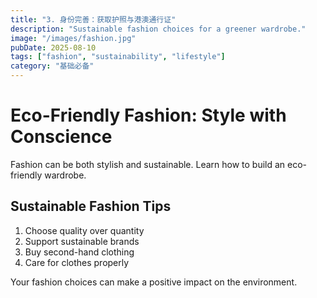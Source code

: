 ```yaml
---
title: "3. 身份完善：获取护照与港澳通行证"
description: "Sustainable fashion choices for a greener wardrobe."
image: "/images/fashion.jpg"
pubDate: 2025-08-10
tags: ["fashion", "sustainability", "lifestyle"]
category: "基础必备"
---
```


# Eco-Friendly Fashion: Style with Conscience

Fashion can be both stylish and sustainable. Learn how to build an eco-friendly wardrobe.

## Sustainable Fashion Tips

1. Choose quality over quantity
2. Support sustainable brands
3. Buy second-hand clothing
4. Care for clothes properly

Your fashion choices can make a positive impact on the environment.

